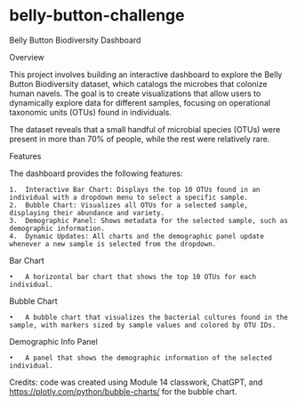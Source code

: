 # belly-button-challenge

Belly Button Biodiversity Dashboard

Overview

This project involves building an interactive dashboard to explore the Belly Button Biodiversity dataset, which catalogs the microbes that colonize human navels. The goal is to create visualizations that allow users to dynamically explore data for different samples, focusing on operational taxonomic units (OTUs) found in individuals.

The dataset reveals that a small handful of microbial species (OTUs) were present in more than 70% of people, while the rest were relatively rare.

Features

The dashboard provides the following features:

	1.	Interactive Bar Chart: Displays the top 10 OTUs found in an individual with a dropdown menu to select a specific sample.
	2.	Bubble Chart: Visualizes all OTUs for a selected sample, displaying their abundance and variety.
	3.	Demographic Panel: Shows metadata for the selected sample, such as demographic information.
	4.	Dynamic Updates: All charts and the demographic panel update whenever a new sample is selected from the dropdown.



Bar Chart

	•	A horizontal bar chart that shows the top 10 OTUs for each individual.

Bubble Chart

	•	A bubble chart that visualizes the bacterial cultures found in the sample, with markers sized by sample values and colored by OTU IDs.

Demographic Info Panel

	•	A panel that shows the demographic information of the selected individual.


 Credits: code was created using Module 14 classwork, ChatGPT, and https://plotly.com/python/bubble-charts/ for the bubble chart. 
